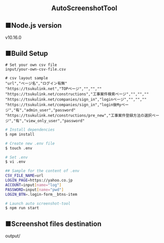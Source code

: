 <h2 align="center">AutoScreenshotTool</h2>

## ■Node.js version  
v10.16.0

## ■Build Setup

``` directory
# Set your own csv file  
input/your-own-csv-file.csv

# csv layout sample  
"url","ページ名","ログイン有無"  
"https://tsukulink.net","TOPページ","","",""  
"https://tsukulink.net/constructions","工事案件検索ページ","","",""  
"https://tsukulink.net/companies/sign_in","loginページ","","",""  
"https://tsukulink.net/companies/sign_in","login後Myページ","有","admin_user","password"  
"https://tsukulink.net/constructions/pre_new","工事案件登録方法の選択ページ","有","view_only_user","password"  
```

``` bash
# Install dependencies
$ npm install

# Create new .env file
$ touch .env

# Set .env
$ vi .env

## Sample for the content of .env
CSV_FILE_NAME=url  
LOGIN_PAGE=https://yahoo.co.jp  
ACCOUNT=input[name="log"]   
PASSWORD=input[name="pwd"]  
LOGIN_BTN=.login-form__btns-item  

# Launch auto screenshot-tool
$ npm run start
```

## ■Screenshot files destination
output/
